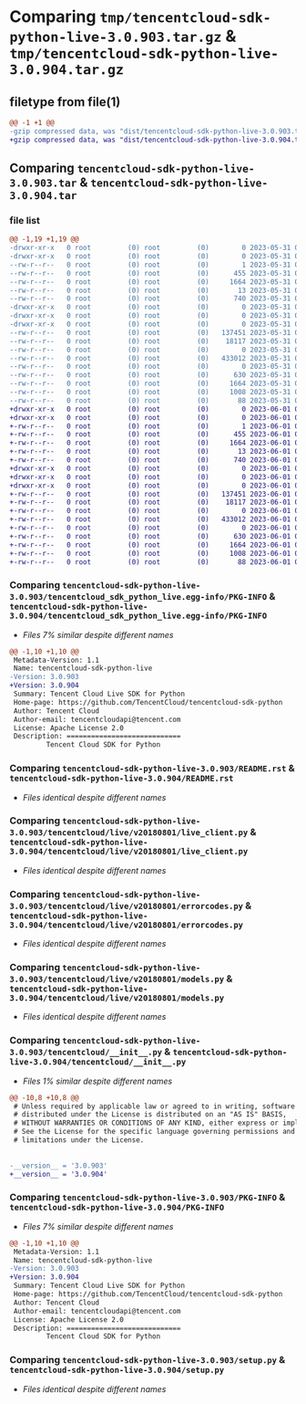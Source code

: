 # Comparing `tmp/tencentcloud-sdk-python-live-3.0.903.tar.gz` & `tmp/tencentcloud-sdk-python-live-3.0.904.tar.gz`

## filetype from file(1)

```diff
@@ -1 +1 @@
-gzip compressed data, was "dist/tencentcloud-sdk-python-live-3.0.903.tar", last modified: Wed May 31 02:15:00 2023, max compression
+gzip compressed data, was "dist/tencentcloud-sdk-python-live-3.0.904.tar", last modified: Thu Jun  1 02:38:29 2023, max compression
```

## Comparing `tencentcloud-sdk-python-live-3.0.903.tar` & `tencentcloud-sdk-python-live-3.0.904.tar`

### file list

```diff
@@ -1,19 +1,19 @@
-drwxr-xr-x   0 root         (0) root         (0)        0 2023-05-31 02:15:00.000000 tencentcloud-sdk-python-live-3.0.903/
-drwxr-xr-x   0 root         (0) root         (0)        0 2023-05-31 02:15:00.000000 tencentcloud-sdk-python-live-3.0.903/tencentcloud_sdk_python_live.egg-info/
--rw-r--r--   0 root         (0) root         (0)        1 2023-05-31 02:15:00.000000 tencentcloud-sdk-python-live-3.0.903/tencentcloud_sdk_python_live.egg-info/dependency_links.txt
--rw-r--r--   0 root         (0) root         (0)      455 2023-05-31 02:15:00.000000 tencentcloud-sdk-python-live-3.0.903/tencentcloud_sdk_python_live.egg-info/SOURCES.txt
--rw-r--r--   0 root         (0) root         (0)     1664 2023-05-31 02:15:00.000000 tencentcloud-sdk-python-live-3.0.903/tencentcloud_sdk_python_live.egg-info/PKG-INFO
--rw-r--r--   0 root         (0) root         (0)       13 2023-05-31 02:15:00.000000 tencentcloud-sdk-python-live-3.0.903/tencentcloud_sdk_python_live.egg-info/top_level.txt
--rw-r--r--   0 root         (0) root         (0)      740 2023-05-31 02:14:59.000000 tencentcloud-sdk-python-live-3.0.903/README.rst
-drwxr-xr-x   0 root         (0) root         (0)        0 2023-05-31 02:15:00.000000 tencentcloud-sdk-python-live-3.0.903/tencentcloud/
-drwxr-xr-x   0 root         (0) root         (0)        0 2023-05-31 02:15:00.000000 tencentcloud-sdk-python-live-3.0.903/tencentcloud/live/
-drwxr-xr-x   0 root         (0) root         (0)        0 2023-05-31 02:15:00.000000 tencentcloud-sdk-python-live-3.0.903/tencentcloud/live/v20180801/
--rw-r--r--   0 root         (0) root         (0)   137451 2023-05-31 02:14:59.000000 tencentcloud-sdk-python-live-3.0.903/tencentcloud/live/v20180801/live_client.py
--rw-r--r--   0 root         (0) root         (0)    18117 2023-05-31 02:14:59.000000 tencentcloud-sdk-python-live-3.0.903/tencentcloud/live/v20180801/errorcodes.py
--rw-r--r--   0 root         (0) root         (0)        0 2023-05-31 02:14:59.000000 tencentcloud-sdk-python-live-3.0.903/tencentcloud/live/v20180801/__init__.py
--rw-r--r--   0 root         (0) root         (0)   433012 2023-05-31 02:14:59.000000 tencentcloud-sdk-python-live-3.0.903/tencentcloud/live/v20180801/models.py
--rw-r--r--   0 root         (0) root         (0)        0 2023-05-31 02:14:59.000000 tencentcloud-sdk-python-live-3.0.903/tencentcloud/live/__init__.py
--rw-r--r--   0 root         (0) root         (0)      630 2023-05-31 02:14:59.000000 tencentcloud-sdk-python-live-3.0.903/tencentcloud/__init__.py
--rw-r--r--   0 root         (0) root         (0)     1664 2023-05-31 02:15:00.000000 tencentcloud-sdk-python-live-3.0.903/PKG-INFO
--rw-r--r--   0 root         (0) root         (0)     1008 2023-05-31 02:14:59.000000 tencentcloud-sdk-python-live-3.0.903/setup.py
--rw-r--r--   0 root         (0) root         (0)       88 2023-05-31 02:15:00.000000 tencentcloud-sdk-python-live-3.0.903/setup.cfg
+drwxr-xr-x   0 root         (0) root         (0)        0 2023-06-01 02:38:29.000000 tencentcloud-sdk-python-live-3.0.904/
+drwxr-xr-x   0 root         (0) root         (0)        0 2023-06-01 02:38:29.000000 tencentcloud-sdk-python-live-3.0.904/tencentcloud_sdk_python_live.egg-info/
+-rw-r--r--   0 root         (0) root         (0)        1 2023-06-01 02:38:29.000000 tencentcloud-sdk-python-live-3.0.904/tencentcloud_sdk_python_live.egg-info/dependency_links.txt
+-rw-r--r--   0 root         (0) root         (0)      455 2023-06-01 02:38:29.000000 tencentcloud-sdk-python-live-3.0.904/tencentcloud_sdk_python_live.egg-info/SOURCES.txt
+-rw-r--r--   0 root         (0) root         (0)     1664 2023-06-01 02:38:29.000000 tencentcloud-sdk-python-live-3.0.904/tencentcloud_sdk_python_live.egg-info/PKG-INFO
+-rw-r--r--   0 root         (0) root         (0)       13 2023-06-01 02:38:29.000000 tencentcloud-sdk-python-live-3.0.904/tencentcloud_sdk_python_live.egg-info/top_level.txt
+-rw-r--r--   0 root         (0) root         (0)      740 2023-06-01 02:38:29.000000 tencentcloud-sdk-python-live-3.0.904/README.rst
+drwxr-xr-x   0 root         (0) root         (0)        0 2023-06-01 02:38:29.000000 tencentcloud-sdk-python-live-3.0.904/tencentcloud/
+drwxr-xr-x   0 root         (0) root         (0)        0 2023-06-01 02:38:29.000000 tencentcloud-sdk-python-live-3.0.904/tencentcloud/live/
+drwxr-xr-x   0 root         (0) root         (0)        0 2023-06-01 02:38:29.000000 tencentcloud-sdk-python-live-3.0.904/tencentcloud/live/v20180801/
+-rw-r--r--   0 root         (0) root         (0)   137451 2023-06-01 02:38:29.000000 tencentcloud-sdk-python-live-3.0.904/tencentcloud/live/v20180801/live_client.py
+-rw-r--r--   0 root         (0) root         (0)    18117 2023-06-01 02:38:29.000000 tencentcloud-sdk-python-live-3.0.904/tencentcloud/live/v20180801/errorcodes.py
+-rw-r--r--   0 root         (0) root         (0)        0 2023-06-01 02:38:29.000000 tencentcloud-sdk-python-live-3.0.904/tencentcloud/live/v20180801/__init__.py
+-rw-r--r--   0 root         (0) root         (0)   433012 2023-06-01 02:38:29.000000 tencentcloud-sdk-python-live-3.0.904/tencentcloud/live/v20180801/models.py
+-rw-r--r--   0 root         (0) root         (0)        0 2023-06-01 02:38:29.000000 tencentcloud-sdk-python-live-3.0.904/tencentcloud/live/__init__.py
+-rw-r--r--   0 root         (0) root         (0)      630 2023-06-01 02:38:29.000000 tencentcloud-sdk-python-live-3.0.904/tencentcloud/__init__.py
+-rw-r--r--   0 root         (0) root         (0)     1664 2023-06-01 02:38:29.000000 tencentcloud-sdk-python-live-3.0.904/PKG-INFO
+-rw-r--r--   0 root         (0) root         (0)     1008 2023-06-01 02:38:29.000000 tencentcloud-sdk-python-live-3.0.904/setup.py
+-rw-r--r--   0 root         (0) root         (0)       88 2023-06-01 02:38:29.000000 tencentcloud-sdk-python-live-3.0.904/setup.cfg
```

### Comparing `tencentcloud-sdk-python-live-3.0.903/tencentcloud_sdk_python_live.egg-info/PKG-INFO` & `tencentcloud-sdk-python-live-3.0.904/tencentcloud_sdk_python_live.egg-info/PKG-INFO`

 * *Files 7% similar despite different names*

```diff
@@ -1,10 +1,10 @@
 Metadata-Version: 1.1
 Name: tencentcloud-sdk-python-live
-Version: 3.0.903
+Version: 3.0.904
 Summary: Tencent Cloud Live SDK for Python
 Home-page: https://github.com/TencentCloud/tencentcloud-sdk-python
 Author: Tencent Cloud
 Author-email: tencentcloudapi@tencent.com
 License: Apache License 2.0
 Description: ============================
         Tencent Cloud SDK for Python
```

### Comparing `tencentcloud-sdk-python-live-3.0.903/README.rst` & `tencentcloud-sdk-python-live-3.0.904/README.rst`

 * *Files identical despite different names*

### Comparing `tencentcloud-sdk-python-live-3.0.903/tencentcloud/live/v20180801/live_client.py` & `tencentcloud-sdk-python-live-3.0.904/tencentcloud/live/v20180801/live_client.py`

 * *Files identical despite different names*

### Comparing `tencentcloud-sdk-python-live-3.0.903/tencentcloud/live/v20180801/errorcodes.py` & `tencentcloud-sdk-python-live-3.0.904/tencentcloud/live/v20180801/errorcodes.py`

 * *Files identical despite different names*

### Comparing `tencentcloud-sdk-python-live-3.0.903/tencentcloud/live/v20180801/models.py` & `tencentcloud-sdk-python-live-3.0.904/tencentcloud/live/v20180801/models.py`

 * *Files identical despite different names*

### Comparing `tencentcloud-sdk-python-live-3.0.903/tencentcloud/__init__.py` & `tencentcloud-sdk-python-live-3.0.904/tencentcloud/__init__.py`

 * *Files 1% similar despite different names*

```diff
@@ -10,8 +10,8 @@
 # Unless required by applicable law or agreed to in writing, software
 # distributed under the License is distributed on an "AS IS" BASIS,
 # WITHOUT WARRANTIES OR CONDITIONS OF ANY KIND, either express or implied.
 # See the License for the specific language governing permissions and
 # limitations under the License.
 
 
-__version__ = '3.0.903'
+__version__ = '3.0.904'
```

### Comparing `tencentcloud-sdk-python-live-3.0.903/PKG-INFO` & `tencentcloud-sdk-python-live-3.0.904/PKG-INFO`

 * *Files 7% similar despite different names*

```diff
@@ -1,10 +1,10 @@
 Metadata-Version: 1.1
 Name: tencentcloud-sdk-python-live
-Version: 3.0.903
+Version: 3.0.904
 Summary: Tencent Cloud Live SDK for Python
 Home-page: https://github.com/TencentCloud/tencentcloud-sdk-python
 Author: Tencent Cloud
 Author-email: tencentcloudapi@tencent.com
 License: Apache License 2.0
 Description: ============================
         Tencent Cloud SDK for Python
```

### Comparing `tencentcloud-sdk-python-live-3.0.903/setup.py` & `tencentcloud-sdk-python-live-3.0.904/setup.py`

 * *Files identical despite different names*

